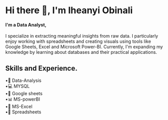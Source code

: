 # Hi there 👋, I'm Iheanyi Obinali
#### I'm a Data Analyst,
I specialize in extracting meaningful insights from raw data. I particularly enjoy working with spreadsheets and creating visuals using tools like Google Sheets, Excel and Microsoft Power-BI. Currently, I'm expanding my knowledge by learning about databases and their practical applications.

## Skills and Experience.
•🧮 Data-Analysis<br/>
•💻 MYSQL<br/>
•📄 Google sheets<br/>
•📊 MS-powerBI<br/>
•📑 MS-Excel<br/>
•📄 Spreadsheets
